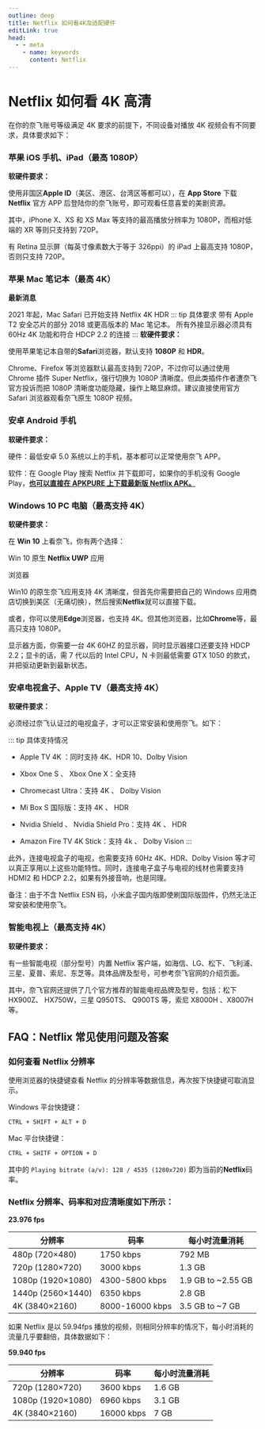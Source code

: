 ```yaml
---
outline: deep
title: Netflix 如何看4K及适配硬件
editLink: true
head:
  - - meta
    - name: keywords
      content: Netflix
---
```


# Netflix 如何看 4K 高清

在你的奈飞账号等级满足 4K 要求的前提下，不同设备对播放 4K 视频会有不同要求，具体要求如下：

### 苹果 iOS 手机、iPad（最高 1080P）

**软硬件要求：**

使用非国区**Apple ID**（美区、港区、台湾区等都可以），在 **App Store** 下载 **Netflix** 官方 APP 后登陆你的奈飞账号，即可观看任意喜爱的美剧资源。

其中，iPhone X、XS 和 XS Max 等支持的最高播放分辨率为 1080P，而相对低端的 XR 等则只支持到 720P。

有 Retina 显示屏（每英寸像素数大于等于 326ppi）的 iPad 上最高支持 1080P，否则只支持 720P。

### 苹果 Mac 笔记本（最高 4K）

**最新消息**

2021 年起，Mac Safari 已开始支持 Netflix 4K HDR
::: tip 具体要求
带有 Apple T2 安全芯片的部分 2018 或更高版本的 Mac 笔记本。 所有外接显示器必须具有 60Hz 4K 功能和符合 HDCP 2.2 的连接
:::
**软硬件要求：**

使用苹果笔记本自带的**Safari**浏览器，默认支持 **1080P** 和 **HDR**。

Chrome、Firefox 等浏览器默认最高支持到 720P，不过你可以通过使用 Chrome 插件 Super Netflix，强行切换为 1080P 清晰度。但此类插件作者遭奈飞官方投诉而把 1080P 清晰度功能隐藏，操作上略显麻烦。建议直接使用官方 Safari 浏览器观看奈飞原生 1080P 视频。

### 安卓 Android 手机

**软硬件要求：**

硬件：最低安卓 5.0 系统以上的手机，基本都可以正常使用奈飞 APP。

软件：在 Google Play 搜索 Netflix 并下载即可，如果你的手机没有 Google Play，**[也可以直接在 APKPURE 上下载最新版 Netflix APK。](https://apkpure.com/netflix/com.netflix.mediaclient)**

### Windows 10 PC 电脑（最高支持 4K）

**软硬件要求：**

在 **Win 10** 上看奈飞，你有两个选择：

Win 10 原生 **Netflix UWP** 应用

浏览器

Win10 的原生奈飞应用支持 4K 清晰度，但首先你需要把自己的 Windows 应用商店切换到美区（无痛切换），然后搜索**Netflix**就可以直接下载。

或者，你可以使用**Edge**浏览器，也支持 4K。但其他浏览器，比如**Chrome**等，最高只支持 1080P。

显示器方面，你需要一台 4K 60HZ 的显示器，同时显示器接口还要支持 HDCP 2.2；显卡的话，需 7 代以后的 Intel CPU，N 卡则最低需要 GTX 1050 的款式，并把驱动更新到最新状态。

### 安卓电视盒子、Apple TV（最高支持 4K）

**软硬件要求：**

必须经过奈飞认证过的电视盒子，才可以正常安装和使用奈飞。如下：

::: tip 具体支持情况

- Apple TV 4K ：同时支持 4K、HDR 10、Dolby Vision

- Xbox One S 、 Xbox One X：全支持

- Chromecast Ultra：支持 4K 、 Dolby Vision

- Mi Box S 国际版：支持 4K 、 HDR

- Nvidia Shield 、 Nvidia Shield Pro：支持 4K 、 HDR

- Amazon Fire TV 4K Stick：支持 4k 、 Dolby Vision
  :::

此外，连接电视盒子的电视，也需要支持 60Hz 4K、HDR、Dolby Vision 等才可以真正享用以上这些功能特性。同时，连接电子盒子与电视的线材也需要支持 HDMI2 和 HDCP 2.2，如果有外接音响，也是同理。

备注：由于不含 Netflix ESN 码，小米盒子国内版即使刷国际版固件，仍然无法正常安装和使用奈飞。

### 智能电视上（最高支持 4K）

**软硬件要求：**

有一些智能电视（部分型号）内置 Netflix 客户端，如海信、LG、松下、飞利浦、三星、夏普、索尼、东芝等。具体品牌及型号，可参考奈飞官网的介绍页面。

其中，奈飞官网还提供了几个官方推荐的智能电视品牌及型号，包括：松下 HX900Z、 HX750W，三星 Q950TS、 Q900TS 等，索尼 X8000H 、X8007H 等。

## FAQ：Netflix 常见使用问题及答案

### 如何查看 Netflix 分辨率

使用浏览器的快捷键查看 Netflix 的分辨率等数据信息，再次按下快捷键可取消显示。

Windows 平台快捷键：

```bash
CTRL + SHIFT + ALT + D
```

Mac 平台快捷键：

```bash
CTRL + SHITF + OPTION + D
```

其中的 `Playing bitrate (a/v): 128 / 4535 (1280x720)` 即为当前的**Netflix**码率。

### Netflix 分辨率、码率和对应清晰度如下所示：

**23.976 fps**

| 分辨率            | 码率            | 每小时流量消耗     |
| ----------------- | --------------- | ------------------ |
| 480p (720×480)    | 1750 kbps       | 792 MB             |
| 720p (1280×720)   | 3000 kbps       | 1.3 GB             |
| 1080p (1920×1080) | 4300-5800 kbps  | 1.9 GB to ~2.55 GB |
| 1440p (2560×1440) | 6350 kbps       | 2.8 GB             |
| 4K (3840×2160)    | 8000-16000 kbps | 3.5 GB to ~7 GB    |

如果 Netflix 是以 59.94fps 播放的视频，则相同分辨率的情况下，每小时消耗的流量几乎要翻倍，具体数据如下：

**59.940 fps**

| 分辨率            | 码率       | 每小时流量消耗 |
| ----------------- | ---------- | -------------- |
| 720p (1280×720)   | 3600 kbps  | 1.6 GB         |
| 1080p (1920×1080) | 6960 kbps  | 3.1 GB         |
| 4K (3840×2160)    | 16000 kbps | 7 GB           |
